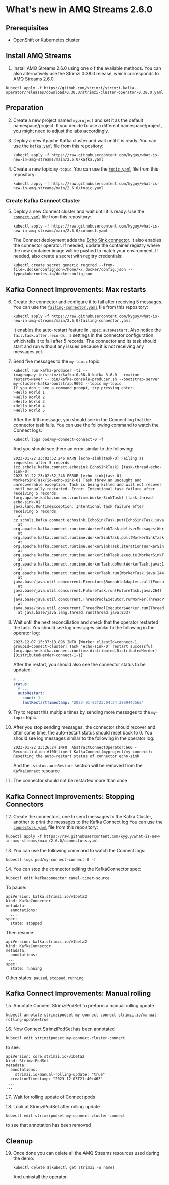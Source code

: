 # What's new in AMQ Streams 2.6.0

## Prerequisites

* OpenShift or Kubernetes cluster

## Install AMQ Streams

1. Install AMQ Streams 2.6.0 using one o
f the available methods.
   You can also alternatively use the Strimzi 0.38.0 release, which corresponds to AMQ Streams 2.6.0.
 
```
kubectl apply -f https://github.com/strimzi/strimzi-kafka-operator/releases/download/0.38.0/strimzi-cluster-operator-0.38.0.yaml
```

## Preparation

2. Create a new project named `myproject` and set it as the default namespace/project.
   If you decide to use a different namespace/project, you might need to adjust the labs accordingly.

3. Deploy a new Apache Kafka cluster and wait until it is ready.
   You can use the [`kafka.yaml`](./kafka.yaml) file from this repository:
   ```
   kubectl apply -f https://raw.githubusercontent.com/kyguy/what-is-new-in-amq-streams/main/2.6.0/kafka.yaml
   ```

4. Create a new topic `my-topic`.
   You can use the [`topic.yaml`](./topic.yaml) file from this repository:
   ```
   kubectl apply -f https://raw.githubusercontent.com/kyguy/what-is-new-in-amq-streams/main/2.6.0/topic.yaml
   ```

### Create Kafka Connect Cluster

5. Deploy a new Connect cluster and wait until it is ready.
   Use the [`connect.yaml`](./connect.yaml) file from this repository:
   ```
   kubectl apply -f https://raw.githubusercontent.com/kyguy/what-is-new-in-amq-streams/main/2.6.0/connect.yaml
   ```
   The Connect deployment adds the [Echo Sink connector](https://github.com/scholzj/echo-sink).
   It also enables the connector operator.
   If needed, update the container registry where the new container image will be pushed to match your environment.
   If needed, also create a secret with regitry credentials:
   ```
   kubectl create secret generic regcred --from-file=.dockerconfigjson=/home/k/.docker/config.json --type=kubernetes.io/dockerconfigjson
   ```
## Kafka Connect Improvements: Max restarts

6. Create the connector and configure it to fail after receiving 5 messages.
   You can use the [`failing-connector.yaml`](./failing-connector.yaml) file from this repository:
   ```
   kubectl apply -f https://raw.githubusercontent.com/kyguy/what-is-new-in-amq-streams/main/2.6.0/failing-connector.yaml
   ```
   It enables the auto-restart feature in `.spec.autoRestart`.
   Also notice the `fail.task.after.records: 5` settings in the connector configuration which tells it to fail after 5 records.
   The connector and its task should start and run without any issues because it is not receiving any messages yet.

7. Send five messages to the `my-topic` topic:
   ```
   kubectl run kafka-producer -ti --image=quay.io/strimzi/kafka:0.38.0-kafka-3.6.0 --rm=true --restart=Never -- bin/kafka-console-producer.sh --bootstrap-server my-cluster-kafka-bootstrap:9092 --topic my-topic
   If you don't see a command prompt, try pressing enter.
   >Hello World 1
   >Hello World 2
   >Hello World 3
   >Hello World 4
   >Hello World 5
   ```
   After the fifth message, you should see in the Connect log that the connector task fails.
   You can use the following command to watch the Connect logs:
   ```
   kubectl logs pod/my-connect-connect-0 -f
   ```
   And you should see there an error similar to the following:
   ```
   2023-01-22 23:02:52,246 WARN [echo-sink|task-0] Failing as requested after 5 records (cz.scholz.kafka.connect.echosink.EchoSinkTask) [task-thread-echo-sink-0]
   2023-01-22 23:02:52,246 ERROR [echo-sink|task-0] WorkerSinkTask{id=echo-sink-0} Task threw an uncaught and unrecoverable exception. Task is being killed and will not recover until manually restarted. Error: Intentional task failure after receiving 5 records. (org.apache.kafka.connect.runtime.WorkerSinkTask) [task-thread-echo-sink-0]
   java.lang.RuntimeException: Intentional task failure after receiving 5 records.
     at cz.scholz.kafka.connect.echosink.EchoSinkTask.put(EchoSinkTask.java:131)
     at org.apache.kafka.connect.runtime.WorkerSinkTask.deliverMessages(WorkerSinkTask.java:581)
     at org.apache.kafka.connect.runtime.WorkerSinkTask.poll(WorkerSinkTask.java:333)
     at org.apache.kafka.connect.runtime.WorkerSinkTask.iteration(WorkerSinkTask.java:234)
     at org.apache.kafka.connect.runtime.WorkerSinkTask.execute(WorkerSinkTask.java:203)
     at org.apache.kafka.connect.runtime.WorkerTask.doRun(WorkerTask.java:189)
     at org.apache.kafka.connect.runtime.WorkerTask.run(WorkerTask.java:244)
     at java.base/java.util.concurrent.Executors$RunnableAdapter.call(Executors.java:539)
     at java.base/java.util.concurrent.FutureTask.run(FutureTask.java:264)
     at java.base/java.util.concurrent.ThreadPoolExecutor.runWorker(ThreadPoolExecutor.java:1136)
     at java.base/java.util.concurrent.ThreadPoolExecutor$Worker.run(ThreadPoolExecutor.java:635)
     at java.base/java.lang.Thread.run(Thread.java:833)
   ```

8. Wait until the next reconciliation and check that the operator restarted the task.
   You should see log messages similar to the following in the operator log:
   ```
   2023-12-07 15:37:13,896 INFO [Worker clientId=connect-1, groupId=connect-cluster] Task 'echo-sink-0' restart successful (org.apache.kafka.connect.runtime.distributed.DistributedHerder) [DistributedHerder-connect-1-1]                                                                                 
   ```

   After the restart, you should also see the connector status to be updated:

   ```yaml
   # ...
   status:
     # ...
     autoRestart:
       count: 1
       lastRestartTimestamp: "2023-01-22T23:04:24.386944356Z"
   ```

9. Try to repeat this multiple times by sending more messages to the `my-topic` topic.

10. After you stop sending messages, the connector should recover and after some time, the auto-restart status should reset back to 0.
    You should see log messages similar to the following in the operator log:
    ```
    2023-01-22 23:26:24 INFO  AbstractConnectOperator:660 - Reconciliation #100(timer) KafkaConnect(myproject/my-connect): Resetting the auto-restart status of connector echo-sink
    ```
    And the `.status.autoRestart` section will be removed from the `KafkaConnect` resource

11. The connector should not be restarted more than once

## Kafka Connect Improvements: Stopping Connectors

12. Create the connectors, one to send messages to the Kafka Cluster, another to print the messages to the Kafka Connect log
   You can use the [`connectors.yaml`](./connectors.yaml) file from this repository:
   ```
   kubectl apply -f https://raw.githubusercontent.com/kyguy/what-is-new-in-amq-streams/main/2.6.0/connectors.yaml
   ```
13. You can use the following command to watch the Connect logs:
   
   ```
   kubectl logs pod/my-connect-connect-0 -f
   ```

14. You can stop the connector editing the KafkaConnector spec:

   ```
   kubectl edit kafkaconnector camel-timer-source
   ```

   To pause:

   ```
   apiVersion: kafka.strimzi.io/v1beta2
   kind: KafkaConnector
   metadata:
     annotations:
     ...
   spec:
     state: stopped
   ```
   
   Then resume:
   
   ```
   apiVersion: kafka.strimzi.io/v1beta2
   kind: KafkaConnector
   metadata:
     annotations:
    ...
   spec:
     state: running
   ```

   Other states: `paused`, `stopped`, `running`



## Kafka Connect Improvements: Manual rolling

15. Annotate Connect StrimziPodSet to preform a manual rolling update

   ```
   kubectl annotate strimzipodset my-connect-connect strimzi.io/manual-rolling-update=true
   ``` 

16. Now Connect StrimziPodSet has been annotated

   ```
   kubectl edit strimzipodset my-connect-cluster-connect
   ```

   to see:

   ```
   apiVersion: core.strimzi.io/v1beta2
   kind: StrimziPodSet
   metadata:
     annotations:
       strimzi.io/manual-rolling-update: "true"
     creationTimestamp: "2023-12-05T21:40:46Z"
    ...
  ...
  ```

17. Wait for rolling update of Connect pods

18. Look at StrimziPodSet after rolling update

   ```
   kubectl edit strimzipodset my-connect-cluster-connect
   ```

   to see that annotation has been removed

## Cleanup

19. Once done you can delete all the AMQ Streams resources used during the demo:
    ```
    kubectl delete $(kubectl get strimzi -o name)
    ```
    And uninstall the operator.

